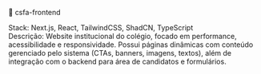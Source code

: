 📌 csfa-frontend

Stack: Next.js, React, TailwindCSS, ShadCN, TypeScript
<br>
Descrição: Website institucional do colégio, focado em performance, acessibilidade e responsividade. Possui páginas dinâmicas com conteúdo gerenciado pelo sistema (CTAs, banners, imagens, textos), além de integração com o backend para área de candidatos e formulários.

